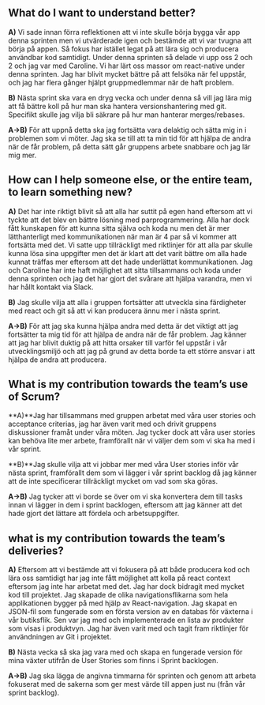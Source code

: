 ## What do I want to understand better?
**A)** Vi sade innan förra reflektionen att vi inte skulle börja bygga vår app denna sprinten men vi utvärderade igen och bestämde att vi var tvugna att börja på appen. Så fokus har istället legat på att lära sig och producera användbar kod samtidigt. Under denna sprinten så delade vi upp oss 2 och 2 och jag var med Caroline. Vi har lärt oss massor om react-native under denna sprinten. Jag har blivit mycket bättre på att felsöka när fel uppstår, och jag har flera gånger hjälpt gruppmedlemmar när de haft problem.

**B)** Nästa sprint ska vara en dryg vecka och under denna så vill jag lära mig att få bättre koll på hur man ska hantera versionshantering med git. Specifikt skulle jag vilja bli säkrare på hur man hanterar merges/rebases.

**A->B)** För att uppnå detta ska jag fortsätta vara delaktig och sätta mig in i problemen som vi möter. Jag ska se till att ta min tid för att hjälpa de andra när de får problem, på detta sätt går gruppens arbete snabbare och jag lär mig mer.


## How can I help someone else, or the entire team, to learn something new?

**A)** Det har inte riktigt blivit så att alla har suttit på egen hand eftersom att vi tyckte att det blev en bättre lösning med parprogrammering. Alla har dock fått kunskapen för att kunna sitta själva och koda nu men det är mer lätthanterligt med kommunikationen när man är 4 par så vi kommer att fortsätta med det. Vi satte upp tillräckligt med riktlinjer för att alla par skulle kunna lösa sina uppgifter men det är klart att det varit bättre om alla hade kunnat träffas mer eftersom att det hade underlättat kommunikationen. Jag och Caroline har inte haft möjlighet att sitta tillsammans och koda under denna sprinten och jag det har gjort det svårare att hjälpa varandra, men vi har hållt kontakt via Slack.

**B)** Jag skulle vilja att alla i gruppen fortsätter att utveckla sina färdigheter med react och git så att vi kan producera ännu mer i nästa sprint.

**A->B)** För att jag ska kunna hjälpa andra med detta är det viktigt att jag fortsätter ta mig tid för att hjälpa de andra när de får problem. Jag känner att jag har blivit duktig på att hitta orsaker till varför fel uppstår i vår utvecklingsmiljö och att jag på grund av detta borde ta ett större ansvar i att hjälpa de andra att producera.

## What is my contribution towards the team’s use of Scrum?
**A)**Jag har tillsammans med gruppen arbetat med våra user stories och acceptance criterias, jag har även varit med och drivit gruppens diskussioner framåt under våra möten. Jag tycker dock att våra user stories kan behöva lite mer arbete, framförallt när vi väljer dem som vi ska ha med i vår sprint.

**B)**Jag skulle vilja att vi jobbar mer med våra User stories inför vår nästa sprint, framförallt dem som vi lägger i vår sprint backlog då jag känner att de inte specificerar tillräckligt mycket om vad som ska göras.

**A->B)** Jag tycker att vi borde se över om vi ska konvertera dem till tasks innan vi lägger in dem i sprint backlogen, eftersom att jag känner att det hade gjort det lättare att  fördela och arbetsuppgifter.


## what is my contribution towards the team’s deliveries?
**A)** Eftersom att vi bestämde att vi fokusera på att både producera kod och lära oss samtidigt har jag inte fått möjlighet att kolla på react context eftersom jag inte har arbetat med det. Jag har dock bidragit med mycket kod till projektet. Jag skapade de olika navigationsflikarna som hela applikationen bygger på med hjälp av React-navigation. Jag skapat en JSON-fil som fungerade som en första version av en databas för växterna i vår butiksflik. Sen var jag med och implementerade en lista av produkter som visas i produktvyn. Jag har även varit med och tagit fram riktlinjer för användningen av Git i projektet.

**B)**
Nästa vecka så ska jag vara med och skapa en fungerade version för mina växter utifrån de User Stories som finns i Sprint backlogen. 

**A->B)** Jag ska lägga de angivna timmarna för sprinten och genom att arbeta fokuserat med de sakerna som ger mest värde till appen just nu (från vår sprint backlog). 
